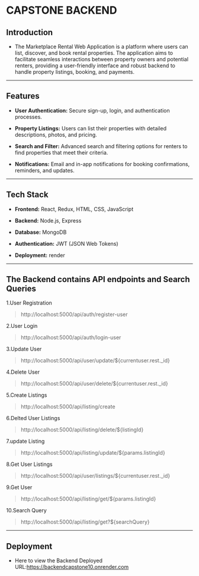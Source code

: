 # CAPSTONE BACKEND

## Introduction

- The Marketplace Rental Web Application is a platform where users can list, discover, and book rental properties. The application aims to facilitate seamless interactions between property owners and potential renters, providing a user-friendly interface and robust backend to handle property listings, booking, and payments.

***

## Features

- **User Authentication:** Secure sign-up, login, and authentication processes.
  
- **Property Listings:** Users can list their properties with detailed descriptions, photos, and pricing.

- **Search and Filter:** Advanced search and filtering options for renters to find properties that meet their criteria.
  
- **Notifications:** Email and in-app notifications for booking confirmations, reminders, and updates.

***

## Tech Stack

- **Frontend:** React, Redux, HTML, CSS, JavaScript
  
- **Backend:** Node.js, Express

- **Database:** MongoDB

- **Authentication:** JWT (JSON Web Tokens)

- **Deployment:** render

*** 

## The Backend contains API endpoints and Search Queries

1.User Registration 

>http://localhost:5000/api/auth/register-user

2.User Login

>http://localhost:5000/api/auth/login-user

3.Update User

> http://localhost:5000/api/user/update/${currentuser.rest._id}

4.Delete User

>http://localhost:5000/api/user/delete/${currentuser.rest._id}

5.Create Listings

>http://localhost:5000/api/listing/create

6.Delted User Listings

>http://localhost:5000/api/listing/delete/${listingId}

7.update Listing

>http://localhost:5000/api/listing/update/${params.listingId}

8.Get User Listings

>http://localhost:5000/api/user/listings/${currentuser.rest._id}

9.Get User

>http://localhost:5000/api/listing/get/${params.listingId}

10.Search Query

>http://localhost:5000/api/listing/get?${searchQuery}

***
## Deployment

- Here to view the Backend Deployed URL:https://backendcapstone10.onrender.com


